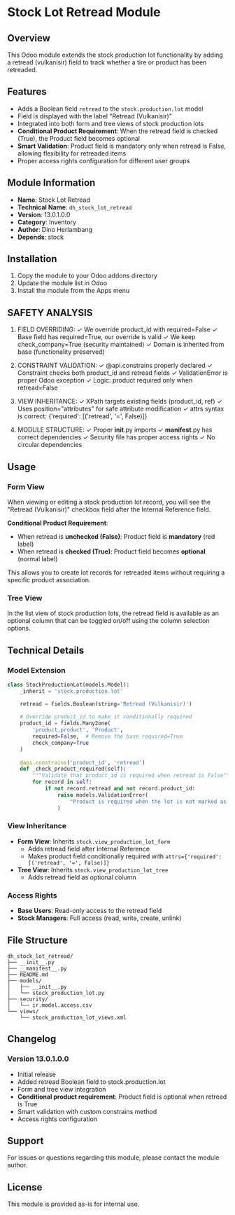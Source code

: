 # Stock Lot Retread Module

## Overview

This Odoo module extends the stock production lot functionality by adding a retread (vulkanisir) field to track whether a tire or product has been retreaded.

## Features

- Adds a Boolean field `retread` to the `stock.production.lot` model
- Field is displayed with the label "Retread (Vulkanisir)"
- Integrated into both form and tree views of stock production lots
- **Conditional Product Requirement**: When the retread field is checked (True), the Product field becomes optional
- **Smart Validation**: Product field is mandatory only when retread is False, allowing flexibility for retreaded items
- Proper access rights configuration for different user groups

## Module Information

- **Name**: Stock Lot Retread
- **Technical Name**: `dh_stock_lot_retread`
- **Version**: 13.0.1.0.0
- **Category**: Inventory
- **Author**: Dino Herlambang
- **Depends**: stock

## Installation

1. Copy the module to your Odoo addons directory
2. Update the module list in Odoo
3. Install the module from the Apps menu


## SAFETY ANALYSIS 

1. FIELD OVERRIDING:
   ✓ We override product_id with required=False
   ✓ Base field has required=True, our override is valid
   ✓ We keep check_company=True (security maintained)
   ✓ Domain is inherited from base (functionality preserved)

2. CONSTRAINT VALIDATION:
   ✓ @api.constrains properly declared
   ✓ Constraint checks both product_id and retread fields
   ✓ ValidationError is proper Odoo exception
   ✓ Logic: product required only when retread=False

3. VIEW INHERITANCE:
   ✓ XPath targets existing fields (product_id, ref)
   ✓ Uses position="attributes" for safe attribute modification
   ✓ attrs syntax is correct: {'required': [('retread', '=', False)]}

4. MODULE STRUCTURE:
   ✓ Proper __init__.py imports
   ✓ __manifest__.py has correct dependencies
   ✓ Security file has proper access rights
   ✓ No circular dependencies

## Usage

### Form View
When viewing or editing a stock production lot record, you will see the "Retread (Vulkanisir)" checkbox field after the Internal Reference field.

**Conditional Product Requirement**:
- When retread is **unchecked (False)**: Product field is **mandatory** (red label)
- When retread is **checked (True)**: Product field becomes **optional** (normal label)

This allows you to create lot records for retreaded items without requiring a specific product association.

### Tree View
In the list view of stock production lots, the retread field is available as an optional column that can be toggled on/off using the column selection options.

## Technical Details

### Model Extension
```python
class StockProductionLot(models.Model):
    _inherit = 'stock.production.lot'

    retread = fields.Boolean(string='Retread (Vulkanisir)')
    
    # Override product_id to make it conditionally required
    product_id = fields.Many2one(
        'product.product', 'Product',
        required=False,  # Remove the base required=True
        check_company=True
    )
    
    @api.constrains('product_id', 'retread')
    def _check_product_required(self):
        """Validate that product_id is required when retread is False"""
        for record in self:
            if not record.retread and not record.product_id:
                raise models.ValidationError(
                    "Product is required when the lot is not marked as retread."
                )
```

### View Inheritance
- **Form View**: Inherits `stock.view_production_lot_form`
  - Adds retread field after Internal Reference
  - Makes product field conditionally required with `attrs={'required': [('retread', '=', False)]}`
- **Tree View**: Inherits `stock.view_production_lot_tree`
  - Adds retread field as optional column

### Access Rights
- **Base Users**: Read-only access to the retread field
- **Stock Managers**: Full access (read, write, create, unlink)

## File Structure

```
dh_stock_lot_retread/
├── __init__.py
├── __manifest__.py
├── README.md
├── models/
│   ├── __init__.py
│   └── stock_production_lot.py
├── security/
│   └── ir.model.access.csv
└── views/
    └── stock_production_lot_views.xml
```

## Changelog

### Version 13.0.1.0.0
- Initial release
- Added retread Boolean field to stock.production.lot
- Form and tree view integration
- **Conditional product requirement**: Product field is optional when retread is True
- Smart validation with custom constrains method
- Access rights configuration

## Support

For issues or questions regarding this module, please contact the module author.

## License

This module is provided as-is for internal use.
